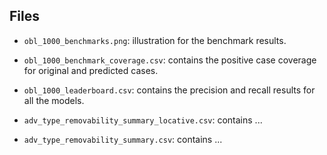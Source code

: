 ## Files

* `obl_1000_benchmarks.png`: illustration for the benchmark results.

* `obl_1000_benchmark_coverage.csv`: contains the positive case coverage for original and predicted cases.

* `obl_1000_leaderboard.csv`: contains the precision and recall results for all the models.

* `adv_type_removability_summary_locative.csv`: contains ...

* `adv_type_removability_summary.csv`: contains ...







